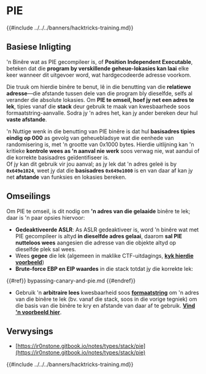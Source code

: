 # PIE

{{#include ../../../banners/hacktricks-training.md}}

## Basiese Inligting

'n Binêre wat as PIE gecompileer is, of **Position Independent Executable**, beteken dat die **program by verskillende geheue-lokasies kan laai** elke keer wanneer dit uitgevoer word, wat hardgecodeerde adresse voorkom.

Die truuk om hierdie binêre te benut, lê in die benutting van die **relatiewe adresse**—die afstande tussen dele van die program bly dieselfde, selfs al verander die absolute lokasies. Om **PIE te omseil, hoef jy net een adres te lek**, tipies vanaf die **stack** deur gebruik te maak van kwesbaarhede soos formaatstring-aanvalle. Sodra jy 'n adres het, kan jy ander bereken deur hul **vaste afstande**.

'n Nuttige wenk in die benutting van PIE binêre is dat hul **basisadres tipies eindig op 000** as gevolg van geheuebladsye wat die eenhede van randomisering is, met 'n grootte van 0x1000 bytes. Hierdie uitlijning kan 'n kritieke **kontrole wees as 'n aanval nie werk** soos verwag nie, wat aandui of die korrekte basisadres geïdentifiseer is.\
Of jy kan dit gebruik vir jou aanval; as jy lek dat 'n adres geleë is by **`0x649e1024`**, weet jy dat die **basisadres `0x649e1000`** is en van daar af kan jy net **afstande** van funksies en lokasies bereken.

## Omseilings

Om PIE te omseil, is dit nodig om **'n adres van die gelaaide** binêre te lek; daar is 'n paar opsies hiervoor:

- **Gedeaktiveerde ASLR**: As ASLR gedeaktiveer is, word 'n binêre wat met PIE gecompileer is altyd **in dieselfde adres gelaai**, daarom **sal PIE nutteloos wees** aangesien die adresse van die objekte altyd op dieselfde plek sal wees.
- Wees **gegee** die lek (algemeen in maklike CTF-uitdagings, [**kyk hierdie voorbeeld**](https://ir0nstone.gitbook.io/notes/types/stack/pie/pie-exploit))
- **Brute-force EBP en EIP waardes** in die stack totdat jy die korrekte lek:

{{#ref}}
bypassing-canary-and-pie.md
{{#endref}}

- Gebruik 'n **arbitraire lees** kwesbaarheid soos [**formaatstring**](../../format-strings/index.html) om 'n adres van die binêre te lek (bv. vanaf die stack, soos in die vorige tegniek) om die basis van die binêre te kry en afstande van daar af te gebruik. [**Vind 'n voorbeeld hier**](https://ir0nstone.gitbook.io/notes/types/stack/pie/pie-bypass).

## Verwysings

- [https://ir0nstone.gitbook.io/notes/types/stack/pie](https://ir0nstone.gitbook.io/notes/types/stack/pie)

{{#include ../../../banners/hacktricks-training.md}}
